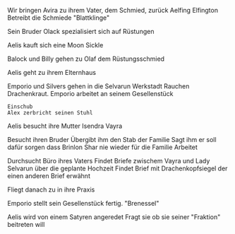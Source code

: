 Wir bringen Avira zu ihrem Vater, dem Schmied, zurück
Aelfing Elfington 
Betreibt die Schmiede "Blattklinge"

Sein Bruder Olack spezialisiert sich auf Rüstungen

Aelis kauft sich eine Moon Sickle

Balock und Billy gehen zu Olaf dem Rüstungsschmied

Aelis geht zu ihrem Elternhaus

Emporio und Silvers gehen in die Selvarun Werkstadt
Rauchen Drachenkraut.
Emporio arbeitet an seinem Gesellenstück

```
Einschub
Alex zerbricht seinen Stuhl
```

Aelis besucht ihre Mutter
Isendra Vayra

Besucht ihren Bruder
Übergibt ihm den Stab der Familie
Sagt ihm er soll dafür sorgen dass Brinlon Shar nie wieder für die Familie Arbeitet

Durchsucht Büro ihres Vaters
Findet Briefe zwischem Vayra und Lady Selvarun über die geplante Hochzeit
Findet Brief mit Drachenkopfsiegel der einen anderen Brief erwähnt

Fliegt danach zu in ihre Praxis

Emporio stellt sein Gesellenstück fertig. "Brenessel"

Aelis wird von einem Satyren angeredet
Fragt sie ob sie seiner "Fraktion" beitreten will
